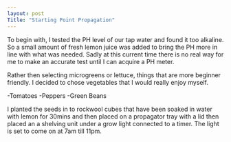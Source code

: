 ```yaml
---
layout: post
Title: "Starting Point Propagation"
---
```



To begin with, I tested the PH level of our tap water and found it too alkaline. So a small amount of fresh lemon juice was added to bring the PH more in line with what was needed. Sadly at this current time there is no real way for me to make an accurate test until I can acquire a PH meter.

Rather then selecting microgreens or lettuce, things that are more beginner friendly. I decided to chose vegetables that I would really enjoy myself. 

-Tomatoes
-Peppers
-Green Beans

I planted the seeds in to rockwool cubes that have been soaked in water with lemon for 30mins and then placed on a propagator tray with a lid then placed an a shelving unit under a grow light connected to a timer. The light is set to come on at 7am till 11pm. 


